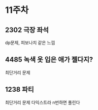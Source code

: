 # 11주차
## 2302 극장 좌석
dp문제, 피보나치 같은 느낌

## 4485 녹색 옷 입은 애가 젤다지?
최단거리 문제

## 1238 파티
최단거리 문제 다익스트라 n번하면 풀린다

